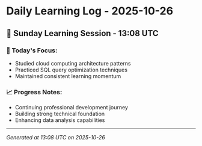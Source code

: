 # Daily Learning Log - 2025-10-26

## 📅 Sunday Learning Session - 13:08 UTC

### 🎯 Today's Focus:
- Studied cloud computing architecture patterns
- Practiced SQL query optimization techniques
- Maintained consistent learning momentum

### 📈 Progress Notes:
- Continuing professional development journey
- Building strong technical foundation
- Enhancing data analysis capabilities

---
*Generated at 13:08 UTC on 2025-10-26*
